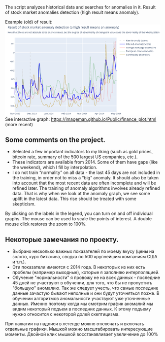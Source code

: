 The script analyzes historical data and searches for anomalies in it. Result of stock market anomalies detection (high result means anomaly).

Example (old) of result:
![sample.png](bin%2Fsample.png)
See interactive graph: https://imageman.github.io/Public/finance_plot.html (more recent)

## Some comments on the project.
- Selected a few important indicators to my liking (such as gold prices, bitcoin rate, summary of the 500 largest US companies, etc.).
- These indicators are available from 2014. Some of them have gaps (like the weekend), which I fill by interpolation.
- I do not train “normality” on all data - the last 45 days are not included in the training, in order not to miss a “big” anomaly. It should also be taken into account that the most recent data are often incomplete and will be refined later. The training of anomaly algorithms involves already refined data. That is why when we look at the anomaly graph, we see some uplift in the latest data. This rise should be treated with some skepticism.

By clicking on the labels in the legend, you can turn on and off individual graphs. The mouse can be used to scale the points of interest. A double mouse click restores the zoom to 100%.

## Некоторые замечания по проекту.
- Выбрано несколько важных показателей по моему вкусу (цены на золото, курс биткоина, сводка по 500 крупнейшим компаниям США и т.п.).
- Эти показатели имеются с 2014 года. В некоторых из них есть пробелы (например выходные), которые я заполняю интерполяцией.
- Обучение "нормальности" я провожу не на всех данных - последние 45 дней не участвуют в обучении, для того, что бы не пропустить "большую" аномалию. Так же следует учесть, что самые последние данные зачастую бывают неполные и они будут уточняться позже. В обучении алгоритмов аномальности участвуют уже уточненные данных. Именно поэтому когда мы смотрим график аномалий мы видим некоторый подъем в последних данных. К этому подъему нужно относится с некоторой долей скептицизма.

При нажатии на надписи в легенде можно отключать и включать отдельные графики. Мышкой можно масштабировать интересующие моменты. Двойной клик мышкой восстанавливает увеличение до 100%